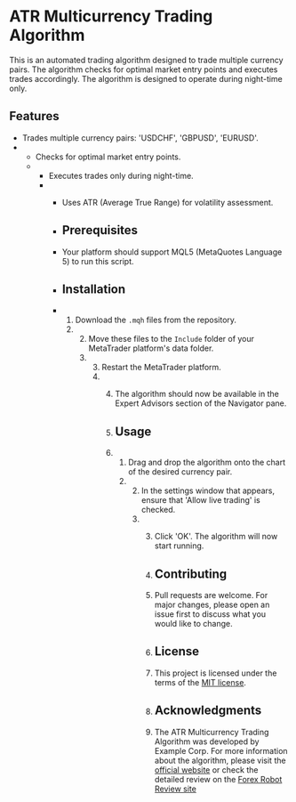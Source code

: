 # ATR Multicurrency Trading Algorithm

This is an automated trading algorithm designed to trade multiple currency pairs. The algorithm checks for optimal market entry points and executes trades accordingly. The algorithm is designed to operate during night-time only.

## Features

- Trades multiple currency pairs: 'USDCHF', 'GBPUSD', 'EURUSD'.
- - Checks for optimal market entry points.
  - - Executes trades only during night-time.
    - - Uses ATR (Average True Range) for volatility assessment.
     
      - ## Prerequisites
     
      - Your platform should support MQL5 (MetaQuotes Language 5) to run this script.
     
      - ## Installation
     
      - 1. Download the `.mqh` files from the repository.
        2. 2. Move these files to the `Include` folder of your MetaTrader platform's data folder.
           3. 3. Restart the MetaTrader platform.
              4. 4. The algorithm should now be available in the Expert Advisors section of the Navigator pane.
                
                 5. ## Usage
                
                 6. 1. Drag and drop the algorithm onto the chart of the desired currency pair.
                    2. 2. In the settings window that appears, ensure that 'Allow live trading' is checked.
                       3. 3. Click 'OK'. The algorithm will now start running.
                         
                          4. ## Contributing
                         
                          5. Pull requests are welcome. For major changes, please open an issue first to discuss what you would like to change.
                         
                          6. ## License
                         
                          7. This project is licensed under the terms of the [MIT license](https://opensource.org/licenses/MIT).
                         
                          8. ## Acknowledgments
                         
                          9. The ATR Multicurrency Trading Algorithm was developed by Example Corp. For more information about the algorithm, please visit the [official website](https://www.example-corp.com) or check the detailed review on the [Forex Robot Review site](https://forexroboteasy.com/forex-robot-review/atr-multicurrency-review-safe-night-time-forex-trading-tool/)
